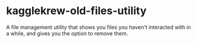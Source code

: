 # kagglekrew-old-files-utility
A file management utility that shows you files you haven't interacted with in a while, and gives you the option to remove them.
